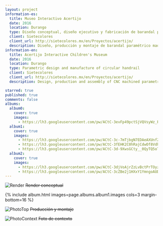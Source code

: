 ```yaml
---
layout: project
information-es:
  title: Museo Interactivo Acertijo
  date: 2016
  location: Durango
  type: Diseño conceptual, diseño ejecutivo y fabricación de barandal paramétrico
  client: Sietecolores
  client_url: http://sietecolores.mx/en/Proyectos/acertijo/
  description: Diseño, producción y montaje de barandal paramétrico maquinado en CNC para exhibición central del museo estatal de Gomez Palacio, Durango
information-en:
  title: Acertijo Interactive Children's Museum
  date: 2016
  location: Durango
  type: Parametric design and manufacture of circular handrail
  client: Sietecolores
  client_url: http://sietecolores.mx/en/Proyectos/acertijo/
  description: Design, production and assembly of CNC machined parametric handrail for the central exhibition of the Gomez Palacio state museum at Durango

starred: true
published: true
comments: false
albums:
  album0:
    cover: true
    images:
      - https://lh3.googleusercontent.com/pw/ACtC-3evFp49pctSjVQVsyWz_PmFCxUz2VfIOABsPCz8pJqXj0v5w5mKVH0U8dKGQeFeIcm4JlvLXPhZ-JrPzUZx6_NBk6MHVsmY9B-6KuKcujMB4GhK5tYyxglkZt9DFLKd2AYSDXJLeAE6X18Z6QR-WD--FA=w1250-h750-no?authuser=1
  album1:
    cover: true
    images:
      - https://lh3.googleusercontent.com/pw/ACtC-3c-7mTjbgN7EDAeAXUnfZMg8LRX0z96LKumHs8-CCflSqjMyeER7xrGf1lKVrWpox27aeqwDEAPltbFZubwBZiXrj0alaIO524f3M64Imja06_OcAbFmtsZXA46rY71lqNy9rSxQkzGBb_hwBoc3Wp26A=w1023-h576-no?authuser=1
      - https://lh3.googleusercontent.com/pw/ACtC-3fEHK2C0hRajCdwOf8VdhcmZfcb0cR0xvCLDrHmQB6QKCujVi0JbAdlBasp9DjTeXSSOjARDDZYvsejbKA4wk3HrOdHuuu0WzyQvyWmpoNnkcxEsF_es7ty8siW8Y9x5cnkWGClVOb34d8m0rwqvLY01g=w1023-h576-no?authuser=1
      - https://lh3.googleusercontent.com/pw/ACtC-3d-9XwsGCty__0QyTQ5oTSsaH37ypbHOjfIK3j-INoLe2iQAbwYy486QAkh9jTlU-j3P4TtuQ0PzUmyQv37Dc6RWkbscNwLphqySefNHFtuhRrsDuIj7wOo0Xicx6pFP1qNe3jy0OZVyEHz7EHPUF5_Cw=w1023-h549-no?authuser=1
  album2:
    cover: true
    images:
      - https://lh3.googleusercontent.com/pw/ACtC-3djVoAjrZzLvBctPrTOyzOVuMPKSVcdqbWmOm1_SSutcOPDIDlGVIEuyxS8pmOiHI1M1WBM11Uv3ZbgPGRB2tBltbipugwclzhBxawaas-LdqMtapwwwO7AVgIOUaZ8lYOniZcPLBXxNFqFJvntEr6akQ=w1023-h626-no?authuser=1
      - https://lh3.googleusercontent.com/pw/ACtC-3cZBe2j1HXxY1YmngoAUDtKOAx58vL0yntsgQdLpSviuY9ODuKqKdHps8vWhlrArx86ZTDDmQHNoLMlXTagc7dD_ZbXnvXqXsRc3GNFRsonCamtKILdjD5UXVr5ccGRZQIHnwB4UnTUhZy14P1Qf0wclw=w772-h405-no?authuser=1
---
```


![Render]({{page.albums.album0.images[0]}})
~~Render conceptual~~

{% include album.html images=page.albums.album1.images cols=3 margin-bottom=16 %}

![PhotoTop]({{page.albums.album2.images[0]}})
~~Producción y montaje~~

![PhotoContext]({{page.albums.album2.images[1]}})
~~Foto de contexto~~
